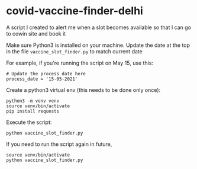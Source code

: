 # covid-vaccine-finder-delhi
A script I created to alert me when a slot becomes available so that I can go to cowin site and book it

Make sure Python3 is installed on your machine. Update the date at the top in the file `vaccine_slot_finder.py` to match current date

For example, if you're running the script on May 15, use this:
```
# Update the process date here
process_date = '15-05-2021'
```

Create a python3 virtual env (this needs to be done only once):

```
python3 -m venv venv
source venv/bin/activate
pip install requests
```


Execute the script:
```
python vaccine_slot_finder.py
```



If you need to run the script again in future,

```
source venv/bin/activate
python vaccine_slot_finder.py
```
